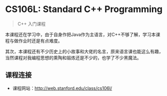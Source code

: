 # CS106L: Standard C++ Programming

> C++ 入门课程

本课程还在学习中，由于自身作把Java作为主语言，对C++不够了解，学习本课程与做作业时还是有点难度。

其次，本课程还有不少历史上的小故事和大佬的名言，原来语言课也能这么有趣，当然课程对我编程思想的熏陶和锻炼还是不少的，也学了不少黑魔法。

## 课程连接

* 课程网站：http://web.stanford.edu/class/cs106l/
